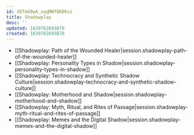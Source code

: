 ```yaml
---
id: XDTmG0wA_zqqMWfQKD6si
title: Shadowplay
desc: ''
updated: 1639762693870
created: 1639762693870
---
```


- [[Shadowplay:  Path of the Wounded Healer|session.shadowplay-path-of-the-wounded-healer]]
- [[Shadowplay:  Personality Types in Shadow|session.shadowplay-personality-types-in-shadow]]
- [[Shadowplay:  Technocracy and Synthetic Shadow Culture|session.shadowplay-technocracy-and-synthetic-shadow-culture]]
- [[Shadowplay:  Motherhood and Shadow|session.shadowplay-motherhood-and-shadow]]
- [[Shadowplay:  Myth, Ritual, and Rites of Passage|session.shadowplay-myth-ritual-and-rites-of-passage]]
- [[Shadowplay:  Memes and the Digital Shadow|session.shadowplay-memes-and-the-digital-shadow]]
